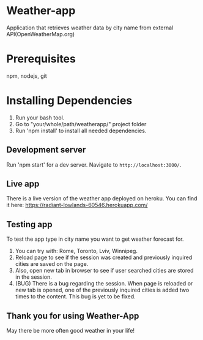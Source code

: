 # Weather-app
Application that retrieves weather data by city name from external API(OpenWeatherMap.org)

# Prerequisites 

npm, nodejs, git

# Installing Dependencies
1. Run your bash tool.
2. Go to "your/whole/path/weatherapp/" project folder
3. Run 'npm install' to install all needed dependencies.

## Development server

Run 'npm start' for a dev server. Navigate to `http://localhost:3000/`.

## Live app
There is a live version of the weather app deployed on heroku. You can find it here:
https://radiant-lowlands-60546.herokuapp.com/

## Testing app
To test the app type in city name you want to get weather forecast for.
1. You can try with: Rome, Toronto, Lviv, Winnipeg.
2. Reload page to see if the session was created and previously inquired cities are saved on the page.
3. Also, open new tab in browser to see if user searched cities are stored in the session.
4. (BUG) There is a bug regarding the session. When page is reloaded or new tab is opened, one of the previously inquired cities is added two times to the content.
This bug is yet to be fixed.

## Thank you for using Weather-App
May there be more often good weather in your life!
